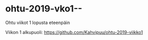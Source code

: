 # ohtu-2019-vko1--
Ohtu viikot 1 lopusta eteenpäin


Viikon 1 alkupuoli: https://github.com/Kahvipuu/ohtu-2019-viikko1
